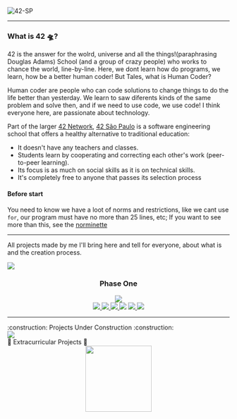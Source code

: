 ![42-SP](https://user-images.githubusercontent.com/86013047/198174690-e4e6420e-79fd-4ee4-9a62-0426f3b843cf.png)

---

### What is 42 🛸?

42 is the answer for the wolrd, universe and all the things!(paraphrasing Douglas Adams) School (and a group of crazy people) who works to chance the world, line-by-line. Here, we dont learn how do programs, we learn, how be a better human coder!
But Tales, what is Human Coder?

Human coder are people who can code solutions to change things to do the life better than yesterday. We learn to saw diferents kinds of the same problem and solve then, and if we need to use code, we use code! 
I think everyone here, are passionate about technology.

Part of the larger [42 Network](https://www.42.fr/42-network/),
[42 São Paulo](https://www.42sp.org.br/) is a software engineering school
that offers a healthy alternative to traditional education:

- It doesn't have any teachers and classes.
- Students learn by cooperating
  and correcting each other's work (peer-to-peer learning).
- Its focus is as much on social skills as it is on technical skills.
- It's completely free to anyone that passes its selection process

#### Before start

You need to know we have a loot of norms and restrictions, like we cant use `for`, our program must have no more than 25 lines, etc;
If you want to see more than this, see the [norminette](https://github.com/42school/norminette)

---

All projects made by me I'll bring here and tell for everyone, about what is and the creation process.

<div align="left">
  <img src="https://img.shields.io/badge/Projects-Concluded-success"/>
</div>

<div align="center">

### Phase One

</div>

<div align="center">
  <img src="https://user-images.githubusercontent.com/86013047/218306620-3fbadc48-38d4-47a1-9bf5-ae1b66419380.png"/>
</div>

<div align="center">
  <a href="https://github.com/talessantos49/Projetos-42/tree/main/Libft">
    <img src="https://user-images.githubusercontent.com/86013047/169532214-b6148f09-3e51-4c6d-90be-dd67ba469026.png"/>
  </a>
  <a href="https://github.com/talessantos49/Projetos-42/tree/main/Get_Next_Line">
    <img src="https://user-images.githubusercontent.com/86013047/197639960-56508b04-d8b1-4198-9702-53354ceab5b1.png"/>
  </a>
  <a href="https://github.com/talessantos49/Projetos-42/tree/main/ft_printf">
    <img src="https://user-images.githubusercontent.com/86013047/197639951-92b2d15c-033a-4eba-8a7b-b8900975ce6d.png"/>
  </a>
  <img src="https://user-images.githubusercontent.com/86013047/197639938-25a5c368-baa3-4f5a-bc30-b2c7f1f4b490.png"/>
  <a href="https://github.com/talessantos49/Projetos-42/tree/main/So_long">
    <img src="https://user-images.githubusercontent.com/86013047/197646377-9c7596a4-4a11-4633-8304-69cb0d467997.png"/>
  </a>
  <a href="https://github.com/talessantos49/Projetos-42/tree/main/Pipex">
    <img src="https://user-images.githubusercontent.com/86013047/212491370-c027b052-c84e-46d8-82d6-21987407563c.png"/>
  </a>
</div>

---

<div align="left">
  :construction: Projects Under Construction :construction: 
</div>
<img src="https://user-images.githubusercontent.com/86013047/212491435-9a77cc9b-2afa-470c-9616-1cea8078e09e.png"/>

<div align="left">
  🚀 Extracurricular Projects 🚀 
</div>
<div align="center">
  <a href="https://github.com/talessantos49/Projetos-42/tree/main/Mini-Piscina-Python">
    <img src="https://user-images.githubusercontent.com/86013047/218304417-d6b2c942-892e-4e31-99c7-4a48c120d2ea.svg" width="150px" />
  </a>
</div>



